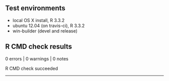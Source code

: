 ## Test environments
* local OS X install, R 3.3.2
* ubuntu 12.04 (on travis-ci), R 3.3.2
* win-builder (devel and release)

## R CMD check results

0 errors | 0 warnings | 0 notes

R CMD check succeeded

---


